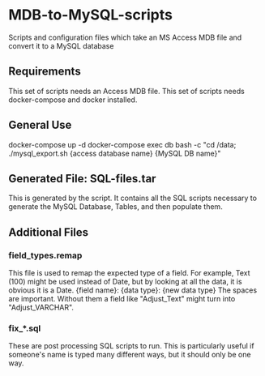 # MDB-to-MySQL-scripts
Scripts and configuration files which take an MS Access MDB file and convert it to a MySQL database

## Requirements
This set of scripts needs an Access MDB file.
This set of scripts needs docker-compose and docker installed.

## General Use
docker-compose up -d
docker-compose exec db bash -c "cd /data; ./mysql_export.sh {access database name} {MySQL DB name}"

## Generated File: SQL-files.tar
This is generated by the script. It contains all the SQL scripts
necessary to generate the MySQL Database, Tables, and then populate
them.

## Additional Files

### field_types.remap
This file is used to remap the expected type of a field. For example,
Text (100) might be used instead of Date, but by looking at all the
data, it is obvious it is a Date.
{field name}: {data type}: {new data type}
The spaces are important. Without them a field like "Adjust_Text" might
turn into "Adjust_VARCHAR".

### fix_*.sql
These are post processing SQL scripts to run. This is particularly
useful if someone's name is typed many different ways, but it should
only be one way.

